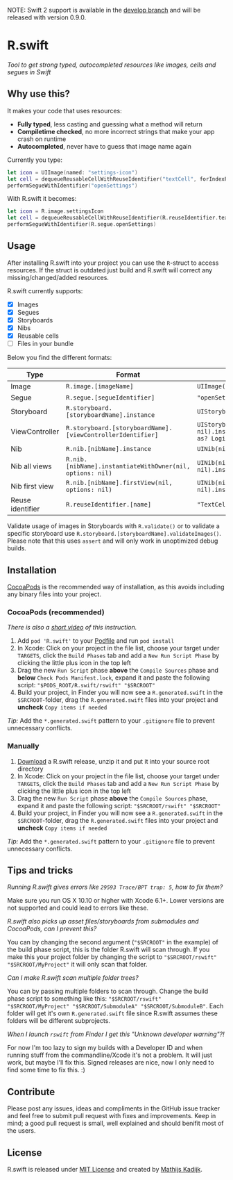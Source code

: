 NOTE: Swift 2 support is available in the [develop branch](https://github.com/mac-cain13/R.swift/tree/develop) and will be released with version 0.9.0.

# R.swift
_Tool to get strong typed, autocompleted resources like images, cells and segues in Swift_

## Why use this?

It makes your code that uses resources:
- **Fully typed**, less casting and guessing what a method will return
- **Compiletime checked**, no more incorrect strings that make your app crash on runtime
- **Autocompleted**, never have to guess that image name again

Currently you type:
```swift
let icon = UIImage(named: "settings-icon")
let cell = dequeueReusableCellWithReuseIdentifier("textCell", forIndexPath: indexPath) as? TextCell
performSegueWithIdentifier("openSettings")
```

With R.swift it becomes:
```swift
let icon = R.image.settingsIcon
let cell = dequeueReusableCellWithReuseIdentifier(R.reuseIdentifier.textCell, forIndexPath: indexPath)
performSegueWithIdentifier(R.segue.openSettings)
```

## Usage

After installing R.swift into your project you can use the `R`-struct to access resources. If the struct is outdated just build and R.swift will correct any missing/changed/added resources.

R.swift currently supports:
- [X] Images
- [X] Segues
- [X] Storyboards
- [X] Nibs
- [X] Reusable cells
- [ ] Files in your bundle

Below you find the different formats:

Type             | Format                                                     | Without R.swift                           | With R.swift
-----------------|------------------------------------------------------------|-------------------------------------------|-----------------------------
Image            | `R.image.[imageName]`                                      | `UIImage(named: "settings-icon")`         | `R.image.settingsIcon`
Segue            | `R.segue.[segueIdentifier]`                                | `"openSettingsSegue"`                     | `R.segue.openSettingsSegue`
Storyboard       | `R.storyboard.[storyboardName].instance`                   | `UIStoryboard(name: "Main", bundle: nil)` | `R.storyboard.main.instance`
ViewController   | `R.storyboard.[storyboardName].[viewControllerIdentifier]` | `UIStoryboard(name: "Main", bundle: nil).instantiateViewControllerWithIdentifier("LoginController") as? LoginController` | `R.storyboard.main.loginController`
Nib              | `R.nib.[nibName].instance`                                 | `UINib(nibName: "TextCell", bundle: nil)` | `R.nib.textCell.instance`
Nib all views    | `R.nib.[nibName].instantiateWithOwner(nil, options: nil)`  | `UINib(nibName: "TextCell", bundle: nil).instantiateWithOwner(nil, options: nil)`  | `R.nib.textCell.instantiateWithOwner(nil, options: nil)`
Nib first view   | `R.nib.[nibName].firstView(nil, options: nil)`             | `UINib(nibName: "TextCell", bundle: nil).instantiateWithOwner(nil, options: nil).first as? TextCell` | `R.nib.textCell.firstView(nil, nil)`
Reuse identifier | `R.reuseIdentifier.[name]`                                 | `"TextCell"`                              | `R.reuseIdentifier.textCell`

Validate usage of images in Storyboards with `R.validate()` or to validate a specific storyboard use `R.storyboard.[storyboardName].validateImages()`. Please note that this uses `assert` and will only work in unoptimized debug builds.

## Installation

[CocoaPods](http://cocoapods.org) is the recommended way of installation, as this avoids including any binary files into your project.

### CocoaPods (recommended)

_There is also a [short video](https://vimeo.com/122888912) of this instruction._

1. Add `pod 'R.swift'` to your [Podfile](http://cocoapods.org/#get_started) and run `pod install`
2. In Xcode: Click on your project in the file list, choose your target under `TARGETS`, click the `Build Phases` tab and add a `New Run Script Phase` by clicking the little plus icon in the top left
3. Drag the new `Run Script` phase **above** the `Compile Sources` phase and **below** `Check Pods Manifest.lock`, expand it and paste the following script: `"$PODS_ROOT/R.swift/rswift" "$SRCROOT"`
4. Build your project, in Finder you will now see a `R.generated.swift` in the `$SRCROOT`-folder, drag the `R.generated.swift` files into your project and **uncheck** `Copy items if needed`

_Tip:_ Add the `*.generated.swift` pattern to your `.gitignore` file to prevent unnecessary conflicts.

### Manually

1. [Download](https://github.com/mac-cain13/R.swift/releases) a R.swift release, unzip it and put it into your source root directory
2. In Xcode: Click on your project in the file list, choose your target under `TARGETS`, click the `Build Phases` tab and add a `New Run Script Phase` by clicking the little plus icon in the top left
3. Drag the new `Run Script` phase **above** the `Compile Sources` phase, expand it and paste the following script: `"$SRCROOT/rswift" "$SRCROOT"`
4. Build your project, in Finder you will now see a `R.generated.swift` in the `$SRCROOT`-folder, drag the `R.generated.swift` files into your project and **uncheck** `Copy items if needed`

_Tip:_ Add the `*.generated.swift` pattern to your `.gitignore` file to prevent unnecessary conflicts.

## Tips and tricks

*Running R.swift gives errors like `29593 Trace/BPT trap: 5`, how to fix them?*

Make sure you run OS X 10.10 or higher with Xcode 6.1+. Lower versions are not supported and could lead to errors like these.

*R.swift also picks up asset files/storyboards from submodules and CocoaPods, can I prevent this?*

You can by changing the second argument (`"$SRCROOT"` in the example) of the build phase script, this is the folder R.swift will scan through. If you make this your project folder by changing the script to `"$SRCROOT/rswift" "$SRCROOT/MyProject"` it will only scan that folder.

*Can I make R.swift scan multiple folder trees?*

You can by passing multiple folders to scan through. Change the build phase script to something like this: `"$SRCROOT/rswift" "$SRCROOT/MyProject" "$SRCROOT/SubmoduleA" "$SRCROOT/SubmoduleB"`. Each folder will get it's own `R.generated.swift` file since R.swift assumes these folders will be different subprojects.

*When I launch `rswift` from Finder I get this "Unknown developer warning"?!*

For now I'm too lazy to sign my builds with a Developer ID and when running stuff from the commandline/Xcode it's not a problem. It will just work, but maybe I'll fix this. Signed releases are nice, now I only need to find some time to fix this. :)

## Contribute

Please post any issues, ideas and compliments in the GitHub issue tracker and feel free to submit pull request with fixes and improvements. Keep in mind; a good pull request is small, well explained and should benifit most of the users.

## License

R.swift is released under [MIT License](License) and created by [Mathijs Kadijk](https://github.com/mac-cain13).
